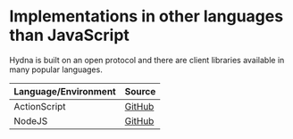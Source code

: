# Implementations in other languages than JavaScript

Hydna is built on an open protocol and there are client libraries available
in many popular languages.

<table>
    <thead>
        <tr>
            <th>Language/Environment</th>
            <th>Source</th>
        </tr>
    </thead>
    <tbody>
        <tr>
            <td>ActionScript</td>
            <td><a href="https://github.com/hydna/as-hydna">GitHub</a></td>
        </tr>
        <tr>
            <td>NodeJS</td>
            <td><a href="https://github.com/hydna/node-hydna">GitHub</a></td>
        </tr>
    </tbody>
</table>
